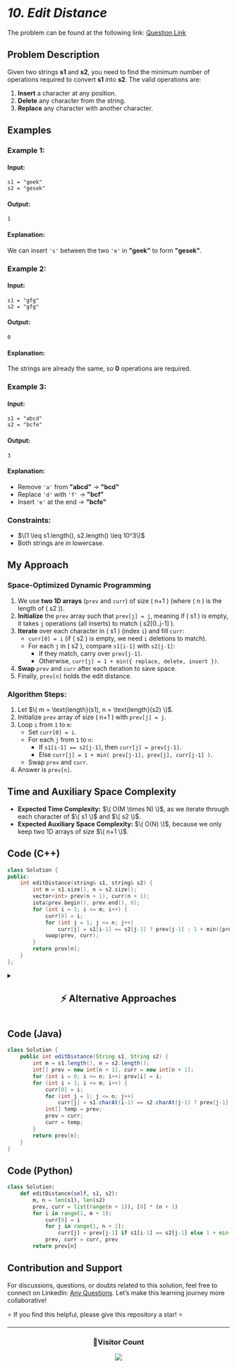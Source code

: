 # _10. Edit Distance_

The problem can be found at the following link: [Question Link](https://www.geeksforgeeks.org/problems/edit-distance3702/1)

## **Problem Description**

Given two strings **s1** and **s2**, you need to find the minimum number of operations required to convert **s1** into **s2**. The valid operations are:

1. **Insert** a character at any position.
2. **Delete** any character from the string.
3. **Replace** any character with another character.

## **Examples**

### **Example 1:**

#### **Input:**

```
s1 = "geek"
s2 = "gesek"
```

#### **Output:**

```
1
```

#### **Explanation:**

We can insert `'s'` between the two `'e'` in **"geek"** to form **"gesek"**.

### **Example 2:**

#### **Input:**

```
s1 = "gfg"
s2 = "gfg"
```

#### **Output:**

```
0
```

#### **Explanation:**

The strings are already the same, so **0** operations are required.

### **Example 3:**

#### **Input:**

```
s1 = "abcd"
s2 = "bcfe"
```

#### **Output:**

```
3
```

#### **Explanation:**

- Remove `'a'` from **"abcd"** → **"bcd"**
- Replace `'d'` with `'f'` → **"bcf"**
- Insert `'e'` at the end → **"bcfe"**

### **Constraints:**

- $\(1 \leq s1.length(), s2.length() \leq 10^3\)$
- Both strings are in lowercase.

## **My Approach**

### **Space-Optimized Dynamic Programming**

1. We use **two 1D arrays** (`prev` and `curr`) of size \( n+1 \) (where \( n \) is the length of \( s2 \)).
2. **Initialize** the `prev` array such that `prev[j] = j`, meaning if \( s1 \) is empty, it takes `j` operations (all inserts) to match \( s2[0..j-1] \).
3. **Iterate** over each character in \( s1 \) (index `i`) and fill `curr`:
   - `curr[0] = i` (if \( s2 \) is empty, we need `i` deletions to match).
   - For each `j` in \( s2 \), compare `s1[i-1]` with `s2[j-1]`:
     - If they match, carry over `prev[j-1]`.
     - Otherwise, `curr[j] = 1 + min({ replace, delete, insert })`.
4. **Swap** `prev` and `curr` after each iteration to save space.
5. Finally, `prev[n]` holds the edit distance.

### **Algorithm Steps:**

1. Let $\( m = \text{length}(s1), n = \text{length}(s2) \)$.
2. Initialize `prev` array of size \( n+1 \) with `prev[j] = j`.
3. Loop `i` from `1` to `m`:
   - Set `curr[0] = i`.
   - For each `j` from `1` to `n`:
     - If `s1[i-1] == s2[j-1]`, then `curr[j] = prev[j-1]`.
     - Else `curr[j] = 1 + min( prev[j-1], prev[j], curr[j-1] )`.
   - Swap `prev` and `curr`.
4. Answer is `prev[n]`.

## **Time and Auxiliary Space Complexity**

- **Expected Time Complexity:** $\( O(M \times N) \)$, as we iterate through each character of $\( s1 \)$ and $\( s2 \)$.
- **Expected Auxiliary Space Complexity:** $\( O(N) \)$, because we only keep two 1D arrays of size $\( n+1 \)$.

## **Code (C++)**

```cpp
class Solution {
public:
    int editDistance(string& s1, string& s2) {
        int m = s1.size(), n = s2.size();
        vector<int> prev(n + 1), curr(n + 1);
        iota(prev.begin(), prev.end(), 0);
        for (int i = 1; i <= m; i++) {
            curr[0] = i;
            for (int j = 1; j <= n; j++)
                curr[j] = s1[i-1] == s2[j-1] ? prev[j-1] : 1 + min({prev[j-1], prev[j], curr[j-1]});
            swap(prev, curr);
        }
        return prev[n];
    }
};
```

<details>
  <summary><h2 align="center">⚡ Alternative Approaches</h2></summary>

## **2️⃣ Dynamic Programming (O(M _ N) Time, O(M _ N) Space)**

**Idea:**

- Create a 2D DP array where `dp[i][j]` represents the minimum operations to convert `s1[0...i-1]` to `s2[0...j-1]`.
- If characters match, carry forward the diagonal value.
- Otherwise, consider the minimum of insert, delete, and replace.

```cpp
class Solution {
public:
    int editDistance(string& s1, string& s2) {
        int m = s1.size(), n = s2.size();
        vector<vector<int>> dp(m + 1, vector<int>(n + 1));
        for (int i = 0; i <= m; i++) dp[i][0] = i;
        for (int j = 0; j <= n; j++) dp[0][j] = j;
        for (int i = 1; i <= m; i++) {
            for (int j = 1; j <= n; j++) {
                if (s1[i-1] == s2[j-1]) dp[i][j] = dp[i-1][j-1];
                else dp[i][j] = 1 + min({dp[i-1][j-1], dp[i-1][j], dp[i][j-1]});
            }
        }
        return dp[m][n];
    }
};
```

🔹 **More intuitive for understanding**  
🔹 **Easier to debug**

## **📊 Comparison of Approaches**

| **Approach**                | ⏱️ **Time Complexity** | 🗂️ **Space Complexity** | ✅ **Pros**              | ⚠️ **Cons**              |
| --------------------------- | ---------------------- | ----------------------- | ------------------------ | ------------------------ |
| **Space Optimized DP (1D)** | 🟡 O(M \* N)           | 🟢 O(N)                 | Efficient for large data | Slightly harder to debug |
| **DP (2D Table)**           | 🟡 O(M \* N)           | 🟡 O(M \* N)            | Easier to understand     | More memory-intensive    |

## 💡 **Best Choice?**

- ✅ **For learning concepts:** Use the **2D DP** approach.
- ✅ **For optimal performance:** Use the **Space Optimized DP** approach.

</details>

## **Code (Java)**

```java
class Solution {
    public int editDistance(String s1, String s2) {
        int m = s1.length(), n = s2.length();
        int[] prev = new int[n + 1], curr = new int[n + 1];
        for (int i = 0; i <= n; i++) prev[i] = i;
        for (int i = 1; i <= m; i++) {
            curr[0] = i;
            for (int j = 1; j <= n; j++)
                curr[j] = s1.charAt(i-1) == s2.charAt(j-1) ? prev[j-1] : 1 + Math.min(prev[j-1], Math.min(prev[j], curr[j-1]));
            int[] temp = prev;
            prev = curr;
            curr = temp;
        }
        return prev[n];
    }
}
```

## **Code (Python)**

```python
class Solution:
    def editDistance(self, s1, s2):
        m, n = len(s1), len(s2)
        prev, curr = list(range(n + 1)), [0] * (n + 1)
        for i in range(1, m + 1):
            curr[0] = i
            for j in range(1, n + 1):
                curr[j] = prev[j-1] if s1[i-1] == s2[j-1] else 1 + min(prev[j-1], prev[j], curr[j-1])
            prev, curr = curr, prev
        return prev[n]
```

## **Contribution and Support**

For discussions, questions, or doubts related to this solution, feel free to connect on LinkedIn: [Any Questions](https://www.linkedin.com/in/patel-hetkumar-sandipbhai-8b110525a/). Let’s make this learning journey more collaborative!

⭐ If you find this helpful, please give this repository a star! ⭐

---

<div align="center">
  <h3><b>📍Visitor Count</b></h3>
</div>

<p align="center">
  <img src="https://visitor-badge.laobi.icu/badge?page_id=Hunterdii.GeeksforGeeks-POTD" />
</p>
